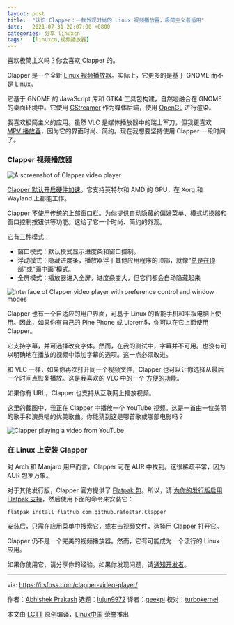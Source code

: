 ```yaml
---
layout: post
title:	"认识 Clapper：一款外观时尚的 Linux 视频播放器，极简主义者适用"
date:	2021-07-31 22:07:00 +0800 
categories:	分享 linuxcn 
tags:	[linuxcn,视频播放器]
---
```



喜欢极简主义吗？你会喜欢 Clapper 的。


Clapper 是一个全新 [Linux 视频播放器](https://itsfoss.com/video-players-linux/)。实际上，它更多的是基于 GNOME 而不是 Linux。


它基于 GNOME 的 JavaScript 库和 GTK4 工具包构建，自然地融合在 GNOME 的桌面环境中。它使用 [GStreamer](https://gstreamer.freedesktop.org/) 作为媒体后端，使用 [OpenGL](https://www.opengl.org/) 进行渲染。


我喜欢极简主义的应用。虽然 VLC 是媒体播放器中的瑞士军刀，但我更喜欢 [MPV 播放器](https://itsfoss.com/mpv-video-player/)，因为它的界面时尚、简约。现在我想要坚持使用 Clapper 一段时间了。


### Clapper 视频播放器


![A screenshot of Clapper video player](/Asserts/Images//attachment/album/202107/31/220701m7l4irz27yby1dbb.png)


[Clapper 默认开启硬件加速](https://github.com/Rafostar/clapper/wiki/Hardware-acceleration)。它支持英特尔和 AMD 的 GPU，在 Xorg 和 Wayland 上都能工作。


[Clapper](https://github.com/Rafostar/clapper) 不使用传统的上部窗口栏。为你提供自动隐藏的偏好菜单、模式切换器和窗口控制按钮供等功能。这给了它一个时尚、简约的外观。


它有三种模式：


* 窗口模式：默认模式显示进度条和窗口控制。
* 浮动模式：隐藏进度条，播放器浮于其他应用程序的顶部，就像“[总是在顶部](https://itsfoss.com/always-on-top/)”或“画中画”模式。
* 全屏模式：播放器进入全屏，进度条变大，但它们都会自动隐藏起来


![Interface of Clapper video player with preference control and window modes](/Asserts/Images//attachment/album/202107/31/220703uxq4334rqkfh7cql.jpg)


Clapper 也有一个自适应的用户界面，可基于 Linux 的智能手机和平板电脑上使用。因此，如果你有自己的 Pine Phone 或 Librem5，你可以在它上面使用 Clapper。


它支持字幕，并可选择改变字体。然而，在我的测试中，字幕并不可用。也没有可以明确地在播放的视频中添加字幕的选项。这一点必须改进。


和 VLC 一样，如果你再次打开同一个视频文件，Clapper 也可以让你选择从最后一个时间点恢复播放。这是我喜欢的 VLC 中的一个 [方便的功能](https://itsfoss.com/simple-vlc-tips/)。


如果你有 URL，Clapper 也支持从互联网上播放视频。


这里的截图中，我正在 Clapper 中播放一个 YouTube 视频。这是一首由一位美丽的歌手和演员唱的优美歌曲。你能猜到这是哪首歌或哪部电影吗？


![Clapper playing a video from YouTube](/Asserts/Images//attachment/album/202107/31/220705hy8u8hj4ji4s3cdn.jpg)


### 在 Linux 上安装 Clapper


对 Arch 和 Manjaro 用户而言，Clapper 可在 AUR 中找到。这很稀疏平常，因为 AUR 包罗万象。


对于其他发行版，Clapper 官方提供了 [Flatpak 包](https://flathub.org/apps/details/com.github.rafostar.Clapper)。所以，请 [为你的发行版启用 Flatpak 支持](https://itsfoss.com/flatpak-guide/)，然后使用下面的命令来安装它：



```
flatpak install flathub com.github.rafostar.Clapper

```

安装后，只需在应用菜单中搜索它，或右击视频文件，选择用 Clapper 打开它。


Clapper 仍不是一个完美的视频播放器。然而，它有可能成为一个流行的 Linux 应用。


如果你使用它，请分享你的经验。如果你发现问题，请[通知开发者](https://github.com/Rafostar/clapper/issues)。




---


via: <https://itsfoss.com/clapper-video-player/>


作者：[Abhishek Prakash](https://itsfoss.com/author/abhishek/) 选题：[lujun9972](https://github.com/lujun9972) 译者：[geekpi](https://github.com/geekpi) 校对：[turbokernel](https://github.com/turbokernel)


本文由 [LCTT](https://github.com/LCTT/TranslateProject) 原创编译，[Linux中国](https://linux.cn/) 荣誉推出
